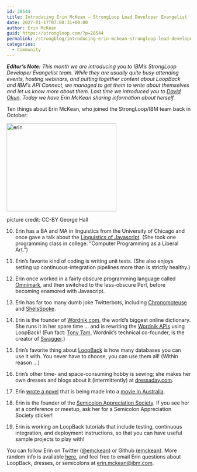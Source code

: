 ```yaml
---
id: 28544
title: Introducing Erin McKean – StrongLoop Lead Developer Evangelist
date: 2027-01-17T07:00:31+00:00
author: Erin McKean
guid: https://strongloop.com/?p=28544
permalink: /strongblog/introducing-erin-mckean-strongloop-lead-developer-evangelist/
categories:
  - Community
---
```

_**Editor&#8217;s Note:** This month we are introducing you to IBM’s StrongLoop Developer Evangelist team. While they are usually quite busy attending events, hosting webinars, and putting together content about LoopBack and IBM&#8217;s API Connect, we managed to get them to write about themselves and let us know more about them. Last time we introduced you to [David Okun](https://strongloop.com/strongblog/introducing-david-okun-strongloop-developer-evangelist/). Today we have Erin McKean sharing information about herself._

Ten things about Erin McKean, who joined the StrongLoop/IBM team back in October:

<div id="attachment_28609" style="width: 310px" class="wp-caption aligncenter">
  <a href="{{site.url}}/blog-assets/2017/01/erin.jpeg"><img class="wp-image-28609 size-medium" title="picture credit: CC-BY George Hall" src="{{site.url}}/blog-assets/2017/01/erin-300x240.jpeg" alt="erin" width="300" height="240"  /></a>
  
  <p class="wp-caption-text">
    picture credit: CC-BY George Hall
  </p>
</div>

<!--more-->

10. Erin has a BA and MA in linguistics from the University of Chicago and once gave a talk about the [Linguistics of Javascript](https://www.youtube.com/watch?v=4sNUzqrhQqY). (She took one programming class in college: &#8220;Computer Programming as a Liberal Art.&#8221;)

9. Erin&#8217;s favorite kind of coding is writing unit tests. (She also enjoys setting up continuous-integration pipelines more than is strictly healthy.)

8. Erin once worked in a fairly obscure programming language called [Omnimark](https://en.wikipedia.org/wiki/OmniMark), and then switched to the less-obscure Perl, before becoming enamored with Javascript.

7. Erin has far too many dumb joke Twitterbots, including [Chronomoteuse](https://twitter.com/chronomoteuse) and [SheIsSpoke](https://twitter.com/sheisspoke).

6. Erin is the founder of [Wordnik.com](https://www.wordnik.com), the world&#8217;s biggest online dictionary. She runs it in her spare time &#8230; and is rewriting the [Wordnik APIs](http://developer.wordnik.com) using LoopBack! (Fun fact: [Tony Tam](https://twitter.com/fehguy), Wordnik&#8217;s technical co-founder, is the creator of [Swagger](http://swagger.io/).)

5. Erin&#8217;s favorite thing about [LoopBack](http://loopback.io) is how many databases you can use it with. You never have to choose, you can use them all! (Within reason &#8230;)

4. Erin&#8217;s other time- and space-consuming hobby is sewing; she makes her own dresses and blogs about it (intermittently) at [dressaday.com](http://dressaday.com).

3. Erin [wrote a novel](https://www.amazon.com/Secret-Lives-Dresses-Erin-McKean/dp/044655572X) that is being made into a [movie in Australia](http://www.senseandcentsability.com/the-secret-lives-of-dresses).

2. Erin is the founder of the [Semicolon Appreciation Society](http://semicolonappreciationsociety.com/). If you see her at a conference or meetup, ask her for a Semicolon Appreciation Society sticker!

1. Erin is working on LoopBack tutorials that include testing, continuous integration, and deployment instructions, so that you can have useful sample projects to play with!

You can follow Erin on Twitter ([@emckean](https://twitter.com/emckean)) or Github ([emckean](https://github.com/emckean)). More random info is available [here](http://erinmckean.com), and feel free to email Erin questions about LoopBack, dresses, or semicolons at <erin.mckean@ibm.com>.
